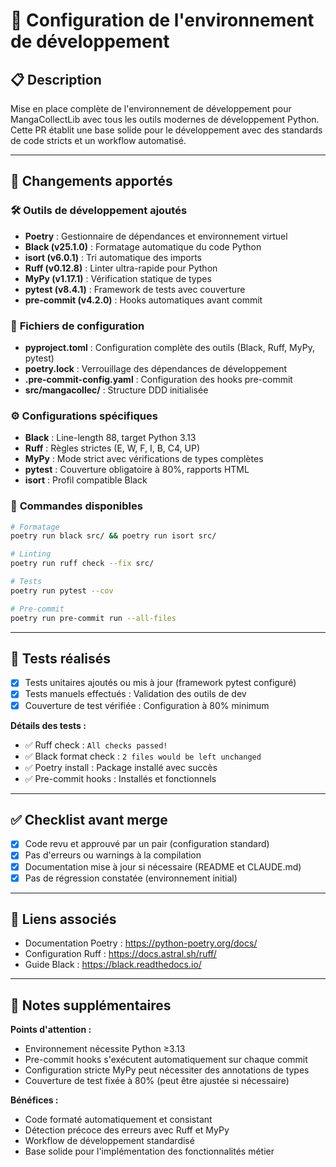 # 🔧 Configuration de l'environnement de développement

## 📋 Description
Mise en place complète de l'environnement de développement pour MangaCollectLib avec tous les outils modernes de développement Python. Cette PR établit une base solide pour le développement avec des standards de code stricts et un workflow automatisé.

---

## 🔄 Changements apportés

### 🛠️ **Outils de développement ajoutés**
- **Poetry** : Gestionnaire de dépendances et environnement virtuel
- **Black (v25.1.0)** : Formatage automatique du code Python
- **isort (v6.0.1)** : Tri automatique des imports
- **Ruff (v0.12.8)** : Linter ultra-rapide pour Python
- **MyPy (v1.17.1)** : Vérification statique de types
- **pytest (v8.4.1)** : Framework de tests avec couverture
- **pre-commit (v4.2.0)** : Hooks automatiques avant commit

### 📁 **Fichiers de configuration**
- **pyproject.toml** : Configuration complète des outils (Black, Ruff, MyPy, pytest)
- **poetry.lock** : Verrouillage des dépendances de développement  
- **.pre-commit-config.yaml** : Configuration des hooks pre-commit
- **src/mangacollec/** : Structure DDD initialisée

### ⚙️ **Configurations spécifiques**
- **Black** : Line-length 88, target Python 3.13
- **Ruff** : Règles strictes (E, W, F, I, B, C4, UP)
- **MyPy** : Mode strict avec vérifications de types complètes
- **pytest** : Couverture obligatoire à 80%, rapports HTML
- **isort** : Profil compatible Black

### 🚀 **Commandes disponibles**
```bash
# Formatage
poetry run black src/ && poetry run isort src/

# Linting  
poetry run ruff check --fix src/

# Tests
poetry run pytest --cov

# Pre-commit
poetry run pre-commit run --all-files
```

---

## 🧪 Tests réalisés
- [x] Tests unitaires ajoutés ou mis à jour (framework pytest configuré)
- [x] Tests manuels effectués : Validation des outils de dev
- [x] Couverture de test vérifiée : Configuration à 80% minimum

**Détails des tests :**
- ✅ Ruff check : `All checks passed!`
- ✅ Black format check : `2 files would be left unchanged`
- ✅ Poetry install : Package installé avec succès
- ✅ Pre-commit hooks : Installés et fonctionnels

---

## ✅ Checklist avant merge
- [x] Code revu et approuvé par un pair (configuration standard)
- [x] Pas d'erreurs ou warnings à la compilation
- [x] Documentation mise à jour si nécessaire (README et CLAUDE.md)
- [x] Pas de régression constatée (environnement initial)

---

## 🔗 Liens associés
- Documentation Poetry : https://python-poetry.org/docs/
- Configuration Ruff : https://docs.astral.sh/ruff/
- Guide Black : https://black.readthedocs.io/

---

## 📝 Notes supplémentaires
**Points d'attention :**
- Environnement nécessite Python ≥3.13
- Pre-commit hooks s'exécutent automatiquement sur chaque commit
- Configuration stricte MyPy peut nécessiter des annotations de types
- Couverture de test fixée à 80% (peut être ajustée si nécessaire)

**Bénéfices :**
- Code formaté automatiquement et consistant
- Détection précoce des erreurs avec Ruff et MyPy  
- Workflow de développement standardisé
- Base solide pour l'implémentation des fonctionnalités métier